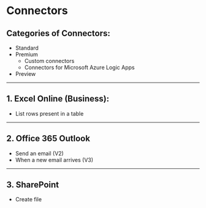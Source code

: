 # Connectors

## Categories of Connectors:
- Standard
- Premium
    - Custom connectors
    - Connectors for Microsoft Azure Logic Apps
- Preview

---

## 1. Excel Online (Business):  
* List rows present in a table  

---

## 2. Office 365 Outlook
* Send an email (V2)
* When a new email arrives (V3) 

---

## 3. SharePoint
* Create file
